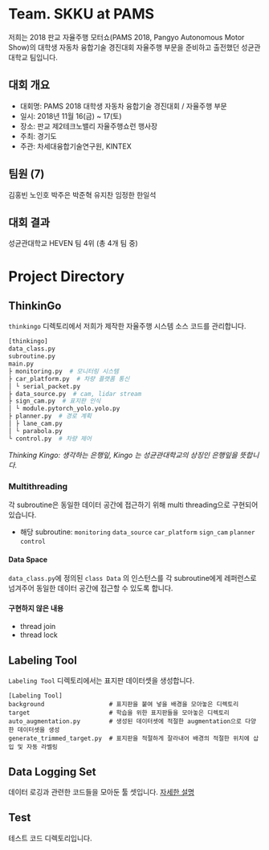 # Team. SKKU at PAMS
저희는 2018 판교 자율주행 모터쇼(PAMS 2018, Pangyo Autonomous Motor Show)의 대학생 자동차 융합기술 경진대회 자율주행 부문을 준비하고 출전했던 성균관대학교 팀입니다.

## 대회 개요
* 대회명: PAMS 2018 대학생 자동차 융합기술 경진대회 / 자율주행 부문
* 일시: 2018년 11월 16(금) ~ 17(토)
* 장소: 판교 제2테크노밸리 자율주행쇼런 행사장
* 주최: 경기도
* 주관: 차세대융합기술연구원, KINTEX
## 팀원 (7)
김홍빈 노인호 박주은 박준혁 유지찬 임정한 한일석
## 대회 결과
성균관대학교 HEVEN 팀 4위 (총 4개 팀 중)

# Project Directory
## ThinkinGo
`thinkingo` 디렉토리에서 저희가 제작한 자율주행 시스템 소스 코드를 관리합니다.

```python
[thinkingo]
data_class.py
subroutine.py
main.py
├ monitoring.py  # 모니터링 시스템
├ car_platform.py  # 차량 플랫폼 통신
│ └ serial_packet.py
├ data_source.py  # cam, lidar stream
├ sign_cam.py  # 표지판 인식
│ └ module.pytorch_yolo.yolo.py
├ planner.py  # 경로 계획
│ ├ lane_cam.py
│ └ parabola.py
└ control.py  # 차량 제어
```
_Thinking Kingo: 생각하는 은행잎, Kingo 는 성균관대학교의 상징인 은행잎을 뜻합니다._

### Multithreading
각 subroutine은 동일한 데이터 공간에 접근하기 위해 multi threading으로 구현되어 있습니다.

* 해당 subroutine: `monitoring` `data_source` `car_platform` `sign_cam` `planner` `control`

#### Data Space
`data_class.py`에 정의된 `class Data` 의 인스턴스를 각 subroutine에게 레퍼런스로 넘겨주어 동일한 데이터 공간에 접근할 수 있도록 합니다.

#### 구현하지 않은 내용
* thread join
* thread lock

## Labeling Tool
`Labeling Tool` 디렉토리에서는 표지판 데이터셋을 생성합니다.

```text
[Labeling Tool]
background                  # 표지판을 붙여 넣을 배경을 모아놓은 디렉토리
target                      # 학습을 위한 표지판들을 모아놓은 디렉토리
auto_augmentation.py        # 생성된 데이터셋에 적절한 augmentation으로 다양한 데이터셋을 생성
generate_trimmed_target.py  # 표지판을 적절하게 잘라내어 배경의 적절한 위치에 삽입 및 자동 라벨링
```

## Data Logging Set
데이터 로깅과 관련한 코드들을 모아둔 툴 셋입니다. [자세한 설명](https://github.com/HongBeenKim/pams-skku/pull/4)

## Test
테스트 코드 디렉토리입니다.
